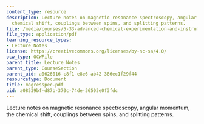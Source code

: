 ```yaml
---
content_type: resource
description: Lecture notes on magnetic resonance spectroscopy, angular momentum, the
  chemical shift, couplings between spins, and splitting patterns.
file: /media/courses/5-33-advanced-chemical-experimentation-and-instrumentation-fall-2007/a08539bfd87b370c74de36503e0f3fdc_magresspec.pdf
file_type: application/pdf
learning_resource_types:
- Lecture Notes
license: https://creativecommons.org/licenses/by-nc-sa/4.0/
ocw_type: OCWFile
parent_title: Lecture Notes
parent_type: CourseSection
parent_uid: a0626016-c8f1-e8e6-ab42-386ec1f29f44
resourcetype: Document
title: magresspec.pdf
uid: a08539bf-d87b-370c-74de-36503e0f3fdc
---
```

Lecture notes on magnetic resonance spectroscopy, angular momentum, the chemical shift, couplings between spins, and splitting patterns.